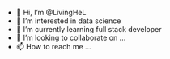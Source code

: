 - 👋 Hi, I’m @LivingHeL
- 👀 I’m interested in data science
- 🌱 I’m currently learning full stack developer
- 💞️ I’m looking to collaborate on ...
- 📫 How to reach me ...

<!---
LivingHeL/LivingHeL is a ✨ special ✨ repository because its `README.md` (this file) appears on your GitHub profile.
You can click the Preview link to take a look at your changes.
--->
